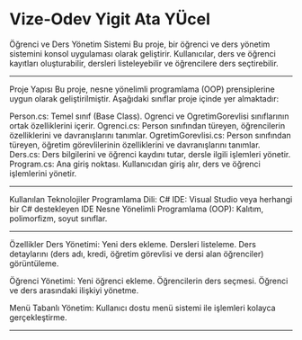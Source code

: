 # Vize-Odev Yigit Ata YÜcel
Öğrenci ve Ders Yönetim Sistemi
Bu proje, bir öğrenci ve ders yönetim sistemini konsol uygulaması olarak geliştirir. Kullanıcılar, ders ve öğrenci kayıtları oluşturabilir, dersleri listeleyebilir ve öğrencilere ders seçtirebilir.

---

Proje Yapısı
Bu proje, nesne yönelimli programlama (OOP) prensiplerine uygun olarak geliştirilmiştir. Aşağıdaki sınıflar proje içinde yer almaktadır:

Person.cs: Temel sınıf (Base Class). Ogrenci ve OgretimGorevlisi sınıflarının ortak özelliklerini içerir.
Ogrenci.cs: Person sınıfından türeyen, öğrencilerin özelliklerini ve davranışlarını tanımlar.
OgretimGorevlisi.cs: Person sınıfından türeyen, öğretim görevlilerinin özelliklerini ve davranışlarını tanımlar.
Ders.cs: Ders bilgilerini ve öğrenci kaydını tutar, dersle ilgili işlemleri yönetir.
Program.cs: Ana giriş noktası. Kullanıcıdan giriş alır, ders ve öğrenci işlemlerini yönetir.

---

Kullanılan Teknolojiler
Programlama Dili: C#
IDE: Visual Studio veya herhangi bir C# destekleyen IDE
Nesne Yönelimli Programlama (OOP): Kalıtım, polimorfizm, soyut sınıflar.

---

Özellikler
Ders Yönetimi:
Yeni ders ekleme.
Dersleri listeleme.
Ders detaylarını (ders adı, kredi, öğretim görevlisi ve dersi alan öğrenciler) görüntüleme.

Öğrenci Yönetimi:
Yeni öğrenci ekleme.
Öğrencilerin ders seçmesi.
Öğrenci ve ders arasındaki ilişkiyi yönetme.

Menü Tabanlı Yönetim:
Kullanıcı dostu menü sistemi ile işlemleri kolayca gerçekleştirme.

---
